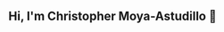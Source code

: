 ## Hi, I'm Christopher Moya-Astudillo 👋

<!--
**cgmoyaas/cgmoyaas** is a ✨ _special_ ✨ repository because its `README.md` (this file) appears on your GitHub profile.

Here are some ideas to get you started:

- 🎓 Electrical Engineering @ NC State  
- 💻 Currently improving Python through Harvard's CS50P  
- 🌱 Secretary of the *Solving Sustainability* podcast  
- 🌍 Fluent in English & Spanish 
-->
